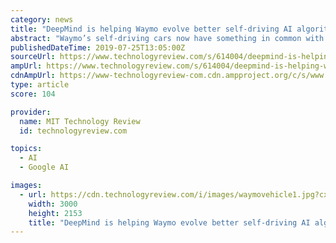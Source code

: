 ```yaml
---
category: news
title: "DeepMind is helping Waymo evolve better self-driving AI algorithms"
abstract: "Waymo’s self-driving cars now have something in common with the brains that guide regular vehicles: their intelligence comes partly from the power of evolution. Engineers at Waymo, owned by Alphabet, teamed up with researchers at DeepMind, another ..."
publishedDateTime: 2019-07-25T13:05:00Z
sourceUrl: https://www.technologyreview.com/s/614004/deepmind-is-helping-waymo-evolve-better-self-driving-ai-algorithms/
ampUrl: https://www.technologyreview.com/s/614004/deepmind-is-helping-waymo-evolve-better-self-driving-ai-algorithms/amp/
cdnAmpUrl: https://www-technologyreview-com.cdn.ampproject.org/c/s/www.technologyreview.com/s/614004/deepmind-is-helping-waymo-evolve-better-self-driving-ai-algorithms/amp/
type: article
score: 104

provider:
  name: MIT Technology Review
  id: technologyreview.com

topics:
  - AI
  - Google AI

images:
  - url: https://cdn.technologyreview.com/i/images/waymovehicle1.jpg?cx=0&amp;cy=466&amp;cw=3000&amp;ch=1687&amp;sw1200
    width: 3000
    height: 2153
    title: "DeepMind is helping Waymo evolve better self-driving AI algorithms"
---
```

